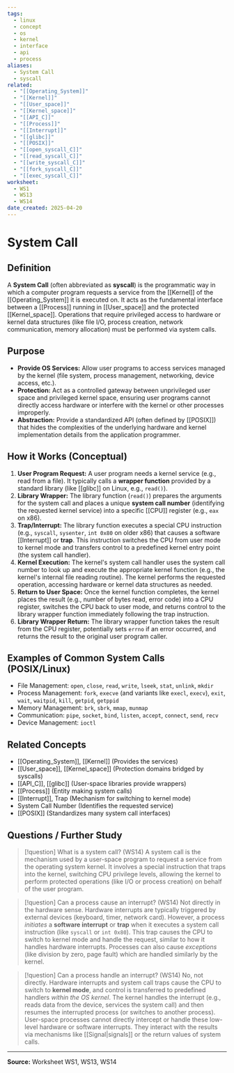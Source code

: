 ```yaml
---
tags:
  - linux
  - concept
  - os
  - kernel
  - interface
  - api
  - process
aliases:
  - System Call
  - syscall
related:
  - "[[Operating_System]]"
  - "[[Kernel]]"
  - "[[User_space]]"
  - "[[Kernel_space]]"
  - "[[API_C]]"
  - "[[Process]]"
  - "[[Interrupt]]"
  - "[[glibc]]"
  - "[[POSIX]]"
  - "[[open_syscall_C]]"
  - "[[read_syscall_C]]"
  - "[[write_syscall_C]]"
  - "[[fork_syscall_C]]"
  - "[[exec_syscall_C]]"
worksheet:
  - WS1
  - WS13
  - WS14
date_created: 2025-04-20
---
```

# System Call

## Definition

A **System Call** (often abbreviated as **syscall**) is the programmatic way in which a computer program requests a service from the [[Kernel]] of the [[Operating_System]] it is executed on. It acts as the fundamental interface between a [[Process]] running in [[User_space]] and the protected [[Kernel_space]]. Operations that require privileged access to hardware or kernel data structures (like file I/O, process creation, network communication, memory allocation) must be performed via system calls.

## Purpose

- **Provide OS Services:** Allow user programs to access services managed by the kernel (file system, process management, networking, device access, etc.).
- **Protection:** Act as a controlled gateway between unprivileged user space and privileged kernel space, ensuring user programs cannot directly access hardware or interfere with the kernel or other processes improperly.
- **Abstraction:** Provide a standardized API (often defined by [[POSIX]]) that hides the complexities of the underlying hardware and kernel implementation details from the application programmer.

## How it Works (Conceptual)

1.  **User Program Request:** A user program needs a kernel service (e.g., read from a file). It typically calls a **wrapper function** provided by a standard library (like [[glibc]] on Linux, e.g., `read()`).
2.  **Library Wrapper:** The library function (`read()`) prepares the arguments for the system call and places a unique **system call number** (identifying the requested kernel service) into a specific [[CPU]] register (e.g., `eax` on x86).
3.  **Trap/Interrupt:** The library function executes a special CPU instruction (e.g., `syscall`, `sysenter`, `int 0x80` on older x86) that causes a software [[Interrupt]] or **trap**. This instruction switches the CPU from user mode to kernel mode and transfers control to a predefined kernel entry point (the system call handler).
4.  **Kernel Execution:** The kernel's system call handler uses the system call number to look up and execute the appropriate kernel function (e.g., the kernel's internal file reading routine). The kernel performs the requested operation, accessing hardware or kernel data structures as needed.
5.  **Return to User Space:** Once the kernel function completes, the kernel places the result (e.g., number of bytes read, error code) into a CPU register, switches the CPU back to user mode, and returns control to the library wrapper function immediately following the trap instruction.
6.  **Library Wrapper Return:** The library wrapper function takes the result from the CPU register, potentially sets `errno` if an error occurred, and returns the result to the original user program caller.

## Examples of Common System Calls (POSIX/Linux)

- File Management: `open`, `close`, `read`, `write`, `lseek`, `stat`, `unlink`, `mkdir`
- Process Management: `fork`, `execve` (and variants like `execl`, `execv`), `exit`, `wait`, `waitpid`, `kill`, `getpid`, `getppid`
- Memory Management: `brk`, `sbrk`, `mmap`, `munmap`
- Communication: `pipe`, `socket`, `bind`, `listen`, `accept`, `connect`, `send`, `recv`
- Device Management: `ioctl`

## Related Concepts
- [[Operating_System]], [[Kernel]] (Provides the services)
- [[User_space]], [[Kernel_space]] (Protection domains bridged by syscalls)
- [[API_C]], [[glibc]] (User-space libraries provide wrappers)
- [[Process]] (Entity making system calls)
- [[Interrupt]], Trap (Mechanism for switching to kernel mode)
- System Call Number (Identifies the requested service)
- [[POSIX]] (Standardizes many system call interfaces)

## Questions / Further Study
>[!question] What is a system call? (WS14)
> A system call is the mechanism used by a user-space program to request a service from the operating system kernel. It involves a special instruction that traps into the kernel, switching CPU privilege levels, allowing the kernel to perform protected operations (like I/O or process creation) on behalf of the user program.

>[!question] Can a process cause an interrupt? (WS14)
> Not directly in the hardware sense. Hardware interrupts are typically triggered by external devices (keyboard, timer, network card). However, a process *initiates* a **software interrupt** or **trap** when it executes a system call instruction (like `syscall` or `int 0x80`). This trap causes the CPU to switch to kernel mode and handle the request, similar to how it handles hardware interrupts. Processes can also cause *exceptions* (like division by zero, page fault) which are handled similarly by the kernel.

>[!question] Can a process handle an interrupt? (WS14)
> No, not directly. Hardware interrupts and system call traps cause the CPU to switch to **kernel mode**, and control is transferred to predefined handlers *within the OS kernel*. The kernel handles the interrupt (e.g., reads data from the device, services the system call) and then resumes the interrupted process (or switches to another process). User-space processes cannot directly intercept or handle these low-level hardware or software interrupts. They interact with the results via mechanisms like [[Signal|signals]] or the return values of system calls.

---
**Source:** Worksheet WS1, WS13, WS14